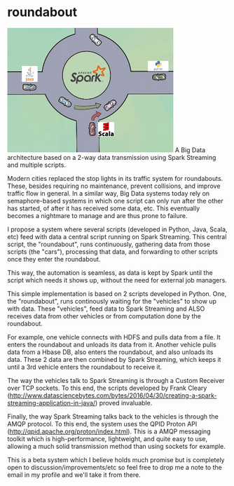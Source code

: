 # roundabout
<img src="https://github.com/Sequential-circuits/roundabout/blob/master/roundabout.gif" style="width: 379px; height: 284px;" >
A Big Data architecture based on a 2-way data transmission using Spark Streaming and multiple scripts.

Modern cities replaced the stop lights in its traffic system for roundabouts. These, besides requiring no maintenance, prevent collisions, and improve traffic flow in general. In a similar way, Big Data systems today rely on semaphore-based systems in which one script can only run after the other has started, of after it has received some data, etc. This eventually becomes a nightmare to manage and are thus prone to failure.

I propose a system where several scripts (developed in Python, Java, Scala, etc) feed with data a central script running on Spark Streaming. This central script, the "roundabout", runs continuously, gathering data from those scripts (the "cars"), processing that data, and forwarding to other scripts once they enter the roundabout.

This way, the automation is seamless, as data is kept by Spark until the script which needs it shows up, without the need for external job managers.

This simple implementation is based on 2 scripts developed in Python. One, the "roundabout", runs continously waiting for the "vehicles" to show up with data. These "vehicles", feed data to Spark Streaming and ALSO receives data from other vehicles or from computation done by the roundabout.

For example, one vehicle connects with HDFS and pulls data from a file. It enters the roundabout and unloads its data from it. Another vehicle pulls data from a Hbase DB, also enters the roundabout, and also unloads its data. These 2 data are then combined by Spark Streaming, which keeps it until a 3rd vehicle enters the roundabout to receive it.

The way the vehicles talk to Spark Streaming is through a Custom Receiver over TCP sockets. To this end, the scripts developed by Frank Cleary (http://www.datasciencebytes.com/bytes/2016/04/30/creating-a-spark-streaming-application-in-java/) proved invaluable.

Finally, the way Spark Streaming talks back to the vehicles is through the AMQP protocol. To this end, the system uses the QPID Proton API (http://qpid.apache.org/proton/index.html). This is a AMQP messaging toolkit which is high-performance, lightweight, and quite easy to use, allowing a much solid transmission method than using sockets for example.

This is a beta system which I believe holds much promise but is completely open to discussion/improvements/etc so feel free to drop me a note to the email in my profile and we'll take it from there.
